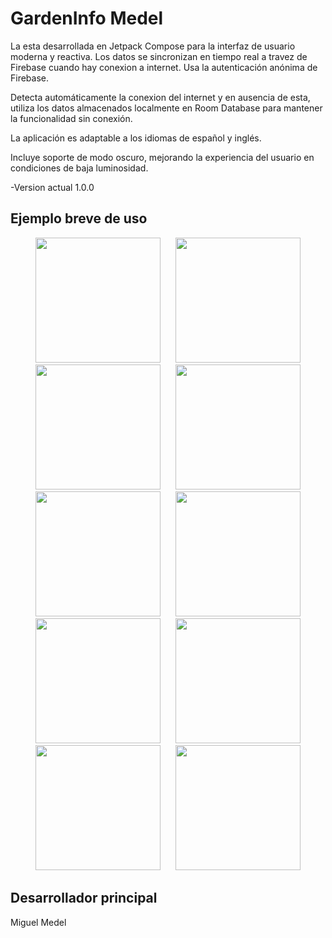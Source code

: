 # GardenInfo Medel
La esta desarrollada en Jetpack Compose para la interfaz de usuario moderna y reactiva. Los datos se sincronizan en tiempo real a travez de Firebase cuando hay conexion a internet. Usa la autenticación anónima de Firebase.

Detecta automáticamente la conexion del internet y en ausencia de esta, utiliza los datos almacenados localmente en Room Database para mantener la funcionalidad sin conexión.

La aplicación es adaptable a los idiomas de español y inglés.

Incluye soporte de modo oscuro, mejorando la experiencia del usuario en condiciones de baja luminosidad.

 
-Version actual 1.0.0

## Ejemplo breve de uso

<p float="left" align="middle">
  <img src="/Android/GardenInfo/img/img1.jpg" width="200" hspace="10"/>
  <img src="/Android/GardenInfo/img/img2.jpg" width="200" hspace="10"/>
  <img src="/Android/GardenInfo/img/img3.jpg" width="200" hspace="10"/>
  <img src="/Android/GardenInfo/img/img4.jpg" width="200" hspace="10"/>
  <img src="/Android/GardenInfo/img/img5.jpg" width="200" hspace="10"/>
  <img src="/Android/GardenInfo/img/img6.jpg" width="200" hspace="10"/>
  <img src="/Android/GardenInfo/img/img7.jpg" width="200" hspace="10"/>
  <img src="/Android/GardenInfo/img/img8.jpg" width="200" hspace="10"/>
  <img src="/Android/GardenInfo/img/img9.jpg" width="200" hspace="10"/>
  <img src="/Android/GardenInfo/img/img10.jpg" width="200" hspace="10"/>
</p>

## Desarrollador principal
Miguel Medel 
